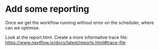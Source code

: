 # Add some reporting 

Once we get the workflow running without error on the scheduler, where can we optimise. 

Look at the report.html. Create a more informative trace file: https://www.nextflow.io/docs/latest/reports.html#trace-file